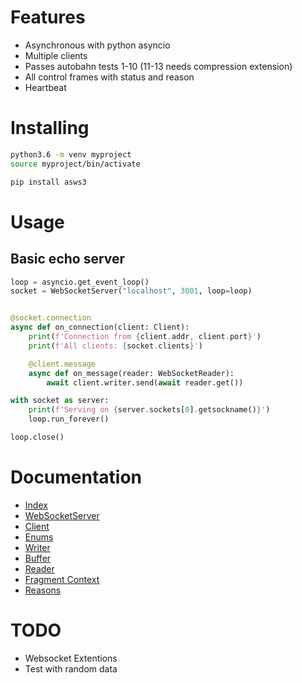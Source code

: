 # Features
- Asynchronous with python asyncio
- Multiple clients
- Passes autobahn tests 1-10 (11-13 needs compression extension)
- All control frames with status and reason
- Heartbeat

# Installing
```bash
python3.6 -m venv myproject
source myproject/bin/activate

pip install asws3
```

# Usage
## Basic echo server
```python
loop = asyncio.get_event_loop()
socket = WebSocketServer("localhost", 3001, loop=loop)


@socket.connection
async def on_connection(client: Client):
    print(f'Connection from {client.addr, client.port}')
    print(f'All clients: {socket.clients}')

    @client.message
    async def on_message(reader: WebSocketReader):
        await client.writer.send(await reader.get())

with socket as server:
    print(f'Serving on {server.sockets[0].getsockname()}')
    loop.run_forever()

loop.close()
```

# Documentation
- [Index](https://regiontog.github.io/asws-pages/)
- [WebSocketServer](https://regiontog.github.io/asws-pages/modules/server.html)
- [Client](https://regiontog.github.io/asws-pages/modules/client.html)
- [Enums](https://regiontog.github.io/asws-pages/modules/enums.html)
- [Writer](https://regiontog.github.io/asws-pages/modules/writer.html)
- [Buffer](https://regiontog.github.io/asws-pages/modules/buffer.html)
- [Reader](https://regiontog.github.io/asws-pages/modules/reader.html)
- [Fragment Context](https://regiontog.github.io/asws-pages/modules/fragment.html)
- [Reasons](https://regiontog.github.io/asws-pages/modules/reason.html)

# TODO
- Websocket Extentions
- Test with random data

